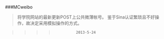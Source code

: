 ###MCweibo

> 将学院网站的最新更新POST上公共微薄帐号。
> 鉴于Sina认证繁琐且不好操作，故决定采用模拟操作的方式。

>>>>               2013-5-24

